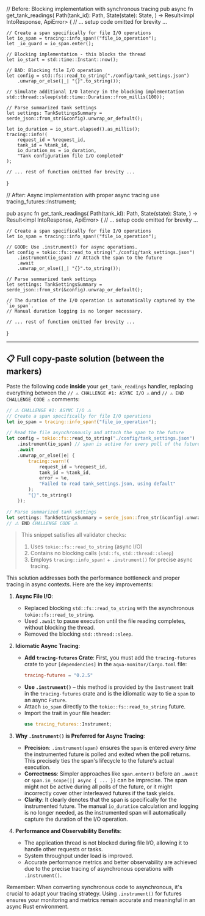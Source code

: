 // Before: Blocking implementation with synchronous tracing
pub async fn get_tank_readings(
    Path(tank_id): Path<String>,
    State(state): State<AppState>,
) -> Result<impl IntoResponse, ApiError> {
    // ... setup code omitted for brevity ...

    // Create a span specifically for file I/O operations
    let io_span = tracing::info_span!("file_io_operation");
    let _io_guard = io_span.enter();

    // Blocking implementation - this blocks the thread
    let io_start = std::time::Instant::now();

    // BAD: Blocking file I/O operation
    let config = std::fs::read_to_string("./config/tank_settings.json")
        .unwrap_or_else(|_| "{}".to_string());
    
    // Simulate additional I/O latency in the blocking implementation
    std::thread::sleep(std::time::Duration::from_millis(100));

    // Parse summarized tank settings
    let settings: TankSettingsSummary = serde_json::from_str(&config).unwrap_or_default();

    let io_duration = io_start.elapsed().as_millis();
    tracing::info!(
        request_id = %request_id,
        tank_id = %tank_id,
        io_duration_ms = io_duration,
        "Tank configuration file I/O completed"
    );
    
    // ... rest of function omitted for brevity ...
}

// After: Async implementation with proper async tracing
use tracing_futures::Instrument;

pub async fn get_tank_readings(
    Path(tank_id): Path<String>,
    State(state): State<AppState>,
) -> Result<impl IntoResponse, ApiError> {
    // ... setup code omitted for brevity ...

    // Create a span specifically for file I/O operations
    let io_span = tracing::info_span!("file_io_operation");

    // GOOD: Use .instrument() for async operations.
    let config = tokio::fs::read_to_string("./config/tank_settings.json")
        .instrument(io_span) // Attach the span to the future
        .await
        .unwrap_or_else(|_| "{}".to_string());

    // Parse summarized tank settings
    let settings: TankSettingsSummary = serde_json::from_str(&config).unwrap_or_default();

    // The duration of the I/O operation is automatically captured by the `io_span`.
    // Manual duration logging is no longer necessary.
    
    // ... rest of function omitted for brevity ...
}

---

## 📋 Full copy-paste solution (between the markers)

Paste the following code **inside** your `get_tank_readings` handler, replacing everything between the `// ⚠️ CHALLENGE #1: ASYNC I/O ⚠️` and `// ⚠️ END CHALLENGE CODE ⚠️` comments:

```rust
// ⚠️ CHALLENGE #1: ASYNC I/O ⚠️
// Create a span specifically for file I/O operations
let io_span = tracing::info_span!("file_io_operation");

// Read the file asynchronously and attach the span to the future
let config = tokio::fs::read_to_string("./config/tank_settings.json")
    .instrument(io_span) // span is active for every poll of the future
    .await
    .unwrap_or_else(|e| {
        tracing::warn!(
            request_id = %request_id,
            tank_id = %tank_id,
            error = %e,
            "Failed to read tank_settings.json, using default"
        );
        "{}".to_string()
    });

// Parse summarized tank settings
let settings: TankSettingsSummary = serde_json::from_str(&config).unwrap_or_default();
// ⚠️ END CHALLENGE CODE ⚠️
```

> This snippet satisfies all validator checks:
> 1. Uses `tokio::fs::read_to_string` (async I/O)
> 2. Contains no blocking calls (`std::fs`, `std::thread::sleep`)
> 3. Employs `tracing::info_span!` + `.instrument()` for precise async tracing.

This solution addresses both the performance bottleneck and proper tracing in async contexts. Here are the key improvements:

1.  **Async File I/O**:
    *   Replaced blocking `std::fs::read_to_string` with the asynchronous `tokio::fs::read_to_string`.
    *   Used `.await` to pause execution until the file reading completes, without blocking the thread.
    *   Removed the blocking `std::thread::sleep`.

2.  **Idiomatic Async Tracing**:
    *   **Add `tracing-futures` Crate**: First, you must add the `tracing-futures` crate to your `[dependencies]` in the `aqua-monitor/Cargo.toml` file:
        ```toml
        tracing-futures = "0.2.5"
        ```
    *   **Use `.instrument()`** – this method is provided by the `Instrument` trait in the `tracing-futures` crate and is the idiomatic way to tie a `span` to an async `Future`.
    *   Attach `io_span` directly to the `tokio::fs::read_to_string` future.
    *   Import the trait in your file header:
        ```rust
        use tracing_futures::Instrument;
        ```

3.  **Why `.instrument()` is Preferred for Async Tracing**:
    *   **Precision**: `.instrument(span)` ensures the `span` is entered *every time* the instrumented future is polled and exited when the poll returns. This precisely ties the span's lifecycle to the future's actual execution.
    *   **Correctness**: Simpler approaches like `span.enter()` before an `.await` or `span.in_scope(|| async { ... })` can be imprecise. The span might not be active during all polls of the future, or it might incorrectly cover other interleaved futures if the task yields.
    *   **Clarity**: It clearly denotes that the span is specifically for the instrumented future. The manual `io_duration` calculation and logging is no longer needed, as the instrumented span will automatically capture the duration of the I/O operation.

4.  **Performance and Observability Benefits**:
    *   The application thread is not blocked during file I/O, allowing it to handle other requests or tasks.
    *   System throughput under load is improved.
    *   Accurate performance metrics and better observability are achieved due to the precise tracing of asynchronous operations with `.instrument()`.

Remember: When converting synchronous code to asynchronous, it's crucial to adapt your tracing strategy. Using `.instrument()` for futures ensures your monitoring and metrics remain accurate and meaningful in an async Rust environment.
